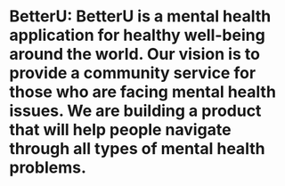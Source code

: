 # BetterU: BetterU is a mental health application for healthy well-being around the world. Our vision is to provide a community service for those who are facing mental health issues. We are building a product that will help people navigate through all types of mental health problems.
